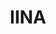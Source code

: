 ---
codehost: https://github.com/iina/iina
logohandle: iinaio
sort: iina
title: IINA
website: https://iina.io/
---